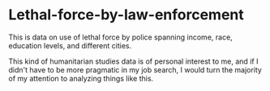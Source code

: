 # Lethal-force-by-law-enforcement
This is data on use of lethal force by police spanning income, race, education levels, and different cities.


This kind of humanitarian studies data is of personal interest to me, and if I didn't have to be more pragmatic
in my job search, I would turn the majority of my attention to analyzing things like this.
